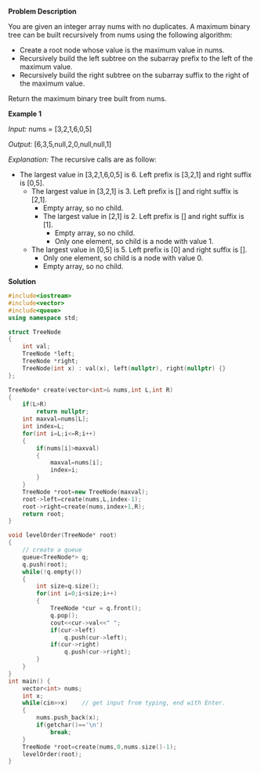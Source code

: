 **Problem Description**

You are given an integer array nums with no duplicates. A maximum binary tree can be built recursively from nums using the following algorithm:

- Create a root node whose value is the maximum value in nums.
- Recursively build the left subtree on the subarray prefix to the left of the maximum value.
- Recursively build the right subtree on the subarray suffix to the right of the maximum value.

Return the maximum binary tree built from nums.



**Example 1**

*Input:* nums = [3,2,1,6,0,5]  

*Output:* [6,3,5,null,2,0,null,null,1]

*Explanation:* The recursive calls are as follow:

- The largest value in [3,2,1,6,0,5] is 6. Left prefix is [3,2,1] and right suffix is [0,5].
    - The largest value in [3,2,1] is 3. Left prefix is [] and right suffix is [2,1].
        - Empty array, so no child.
        - The largest value in [2,1] is 2. Left prefix is [] and right suffix is [1].
            - Empty array, so no child.
            - Only one element, so child is a node with value 1.
    - The largest value in [0,5] is 5. Left prefix is [0] and right suffix is [].
        - Only one element, so child is a node with value 0.
        - Empty array, so no child.

**Solution**
```cpp
#include<iostream>
#include<vector>
#include<queue>
using namespace std;

struct TreeNode
{
    int val;
    TreeNode *left;
    TreeNode *right;
    TreeNode(int x) : val(x), left(nullptr), right(nullptr) {}
};

TreeNode* create(vector<int>& nums,int L,int R)
{
    if(L>R)
        return nullptr;
    int maxval=nums[L];
    int index=L;
    for(int i=L;i<=R;i++)
    {
        if(nums[i]>maxval)
        {
            maxval=nums[i];
            index=i;
        }
    }
    TreeNode *root=new TreeNode(maxval);
    root->left=create(nums,L,index-1);
    root->right=create(nums,index+1,R);
    return root;
}

void levelOrder(TreeNode* root)
{
    // create a queue
    queue<TreeNode*> q;
    q.push(root);
    while(!q.empty())  
    {
        int size=q.size();
        for(int i=0;i<size;i++)
        {
            TreeNode *cur = q.front();
            q.pop();   
            cout<<cur->val<<" ";
            if(cur->left)
                q.push(cur->left);
            if(cur->right)
                q.push(cur->right);
        }
    }
}
int main() {
    vector<int> nums;
    int x;
    while(cin>>x)    // get input from typing, end with Enter.
    {
        nums.push_back(x);
        if(getchar()=='\n')
            break;
    }
    TreeNode *root=create(nums,0,nums.size()-1);
    levelOrder(root);
}
